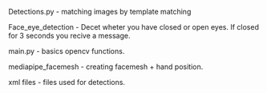 Detections.py - matching images by template matching

Face_eye_detection - Decet wheter you have closed or open eyes. If closed for 3 seconds you recive a message.

main.py - basics opencv functions.

mediapipe_facemesh - creating facemesh + hand position. 

xml files - files used for detections.
